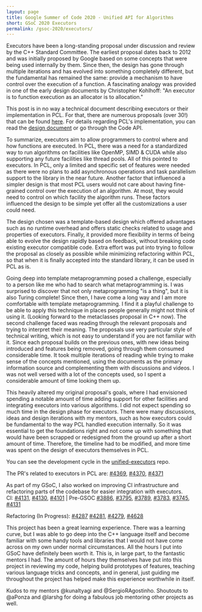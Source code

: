 ```yaml
---
layout: page
title: Google Summer of Code 2020 - Unified API for Algorithms
short: GSoC 2020 Executors
permalink: /gsoc-2020/executors/
---
```


Executors have been a long-standing proposal under discussion and review by the C++ Standard Committee. The earliest proposal dates back to 2012 and was initially proposed by Google based on some concepts that were being used internally by them. Since then, the design has gone through multiple iterations and has evolved into something completely different, but the fundamental has remained the same: provide a mechanism to have control over the execution of a function.
A fascinating analogy was provided in one of the early design documents by Christopher Kohlhoff: "An executor is to function execution as an allocator is to allocation."

This post is in no way a technical document describing executors or their implementation in PCL.  For that, there are numerous proposals (over 30!) that can be found [here](http://wg21.link/P0443R13). For details regarding PCL's implementation, you can read the [design document](https://pcl.readthedocs.io/projects/tutorials/en/master/executor_design.html) or go through the Code API. 

To summarize, executors aim to allow programmers to control where and how functions are executed. In PCL, there was a need for a standardized way to run algorithms on facilities like OpenMP, SIMD & CUDA while also supporting any future facilities like thread pools. All of this pointed to executors. In PCL, only a limited and specific set of features were needed as there were no plans to add asynchronous operations and task parallelism support to the library in the near future. Another factor that influenced a simpler design is that most PCL users would not care about having fine-grained control over the execution of an algorithm. At most, they would need to control on which facility the algorithm runs. These factors influenced the design to be simple yet offer all the customizations a user could need.

The design chosen was a template-based design which offered advantages such as no runtime overhead and offers static checks related to usage and properties of executors. Finally, it provided more flexibility in terms of being able to evolve the design rapidly based on feedback, without breaking code existing executor compatible code. Extra effort was put into trying to follow the proposal as closely as possible while minimizing refactoring within PCL, so that when it is finally accepted into the standard library, it can be used in PCL as is.

Going deep into template metaprogramming posed a challenge, especially to a person like me who had to search what metaprogramming is. I was surprised to discover that not only metaprogramming "is a thing", but it is also Turing complete! Since then, I have come a long way and I am more comfortable with template metaprogramming. I find it a playful challenge to be able to apply this technique in places people generally might not think of using it. (Looking forward to the metaclasses proposal in C++ now). The second challenge faced was reading through the relevant proposals and trying to interpret their meaning. The proposals use very particular style of technical writing, which is not easy to understand if you are not familiar with it. Since each proposal builds on the previous ones, with new ideas being introduced and features being removed, going through them consumed considerable time. It took multiple iterations of reading while trying to make sense of the concepts mentioned, using the documents as the primary information source and complementing them with discussions and videos. I was not well versed with a lot of the concepts used, so I spent a considerable amount of time looking them up.

This heavily altered my original proposal's goals, where I had envisioned spending a notable amount of time adding support for other facilities and integrating executors into various algorithms. I did not expect spending so much time in the design phase for executors. There were many discussions, ideas and design iterations with my mentors, such as how executors could be fundamental to the way PCL handled execution internally. So it was essential to get the foundations right and not come up with something that would have been scrapped or redesigned from the ground up after a short amount of time. Therefore, the timeline had to be modified, and more time was spent on the design of executors themselves in PCL.

You can see the development cycle in the [unified-executors](https://github.com/shrijitsingh99/unified-executors/) repo.

The PR's related to executors in PCL are:
[#4369](https://github.com/PointCloudLibrary/pcl/pull/4369),
[#4370](https://github.com/PointCloudLibrary/pcl/pull/4370),
[#4371](https://github.com/PointCloudLibrary/pcl/pull/4371)

As part of my GSoC, I also worked on improving CI infrastructure
and refactoring parts of the codebase for easier integration with
executors.  
CI: [#4131](https://github.com/PointCloudLibrary/pcl/pull/4131),
[#4130](https://github.com/PointCloudLibrary/pcl/pull/4130),
[#4101](https://github.com/PointCloudLibrary/pcl/pull/4101)
| Pre-GSOC [#3886](https://github.com/PointCloudLibrary/pcl/pull/3886),
[#3795](https://github.com/PointCloudLibrary/pcl/pull/3795),
[#3789](https://github.com/PointCloudLibrary/pcl/pull/3789),
[#3783](https://github.com/PointCloudLibrary/pcl/pull/3783),
[#3745](https://github.com/PointCloudLibrary/pcl/pull/3745),
[#4131](https://github.com/PointCloudLibrary/pcl/pull/4131)

Refactoring (In Progress): [#4287](https://github.com/PointCloudLibrary/pcl/pull/4287)
[#4281](https://github.com/PointCloudLibrary/pcl/pull/4281),
[#4279](https://github.com/PointCloudLibrary/pcl/pull/4279),
[#4628](https://github.com/PointCloudLibrary/pcl/pull/4268)


This project has been a great learning experience. There was a learning curve, but I was able to go deep into the C++ language itself and become familiar with some handy tools and libraries that I would not have come across on my own under normal circumstances. All the hours I put into GSoC have definitely been worth it. This is, in large part, to the fantastic mentors I had. The amount of hours they themselves have put into this project in reviewing my code, helping build prototypes of features, teaching various language tricks and concepts, and in general, just guiding me throughout the project has helped make this experience worthwhile in itself.

Kudos to my mentors @kunaltyagi and @SergioRAgostinho.
Shoutouts to @aPonza  and @larshg for doing a fabulous job mentoring other projects as well.

